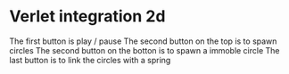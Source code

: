 # Verlet integration 2d

The first button is play / pause
The second button on the top is to spawn circles
The second button on the botton is to spawn a immoble circle
The last button is to link the circles with a spring

